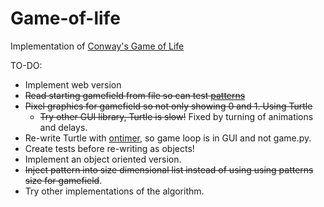 # Game-of-life
Implementation of [Conway's Game of Life](https://en.wikipedia.org/wiki/Conway's_Game_of_Life)

TO-DO:
* Implement web version
* <s>Read starting gamefield from file so can test [patterns](https://en.wikipedia.org/wiki/Conway's_Game_of_Life#Examples_of_patterns)</s>
* <s>Pixel graphics for gamefield so not only showing 0 and 1. Using Turtle</s>
    * <s>Try other GUI library, Turtle is slow!</s> Fixed by turning of animations and delays.
* Re-write Turtle with [ontimer](https://docs.python.org/3.6/library/turtle.html#turtle.ontimer), so game loop is in GUI and not game.py.
* Create tests before re-writing as objects!
* Implement an object oriented version.
* <s>Inject pattern into size dimensional list instead of using using patterns size for gamefield</s>.
* Try other implementations of the algorithm.